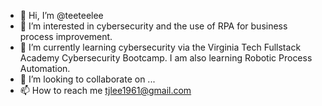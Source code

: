 - 👋 Hi, I’m @teeteelee
- 👀 I’m interested in cybersecurity and the use of RPA for business process improvement.
- 🌱 I’m currently learning cybersecurity via the Virginia Tech Fullstack Academy Cybersecurity Bootcamp.  I am also learning Robotic Process Automation.
- 💞️ I’m looking to collaborate on ...
- 📫 How to reach me tjlee1961@gmail.com

<!---
teeteelee/teeteelee is a ✨ special ✨ repository because its `README.md` (this file) appears on your GitHub profile.
You can click the Preview link to take a look at your changes.
--->
